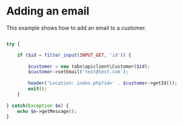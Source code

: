 # Adding an email

This example shows how to add an email to a customer.

```php

try {

    if ($id = filter_input(INPUT_GET, 'id')) {
        
        $customer = new tabs\apiclient\Customer($id);
        $customer->setEmail('test@test.com');
        
        header('Location: index.php?id=' . $customer->getId());
        exit();
    }
        
} catch(Exception $e) {
    echo $e->getMessage();
}

```
